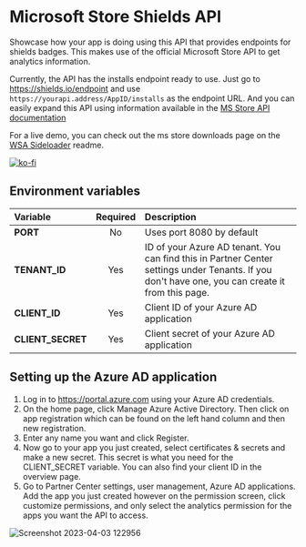 # Microsoft Store Shields API
Showcase how your app is doing using this API that provides endpoints for shields badges. This makes use of the official Microsoft Store API to get analytics information.

Currently, the API has the installs endpoint ready to use. Just go to https://shields.io/endpoint and use `https://yourapi.address/AppID/installs` as the endpoint URL. And you can easily expand this API using information available in the [MS Store API documentation](https://learn.microsoft.com/en-us/windows/uwp/monetize/access-analytics-data-using-windows-store-services#step-3-call-the-microsoft-store-analytics-api)

For a live demo, you can check out the ms store downloads page on the [WSA Sideloader](https://github.com/infinitepower18/WSA-Sideloader) readme.

[![ko-fi](https://ko-fi.com/img/githubbutton_sm.svg)](https://ko-fi.com/F1F1K06VY)

## Environment variables
| Variable | Required | Description |
| :---         |     :---:      | :---          |
| **PORT**   | No     | Uses port 8080 by default    |
| **TENANT_ID**     | Yes      | ID of your Azure AD tenant. You can find this in Partner Center settings under Tenants. If you don't have one, you can create it from this page.      |
| **CLIENT_ID**     | Yes       | Client ID of your Azure AD application   |
| **CLIENT_SECRET**     | Yes      | Client secret of your Azure AD application      |

## Setting up the Azure AD application
1. Log in to https://portal.azure.com using your Azure AD credentials.
2. On the home page, click Manage Azure Active Directory. Then click on app registration which can be found on the left hand column and then new registration.
3. Enter any name you want and click Register.
4. Now go to your app you just created, select certificates & secrets and make a new secret. This secret is what you need for the CLIENT_SECRET variable. You can also find your client ID in the overview page.
5. Go to Partner Center settings, user management, Azure AD applications. Add the app you just created however on the permission screen, click customize permissions, and only select the analytics permission for the apps you want the API to access.

![Screenshot 2023-04-03 122956](https://user-images.githubusercontent.com/44692189/229497307-1c154197-02c3-437b-a0d7-8be314fe7a3c.jpg)
